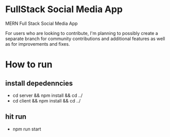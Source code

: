 # FullStack Social Media App

MERN Full Stack Social Media App

For users who are looking to contribute, I'm planning to possibly create a separate branch for community contributions and additional features as well as for improvements and fixes.

# How to run

##  install depedenncies

-  cd  server  && npm  install &&  cd  ../
-  cd  client  && npm  install &&  cd  ../

##  hit run

-  npm run start